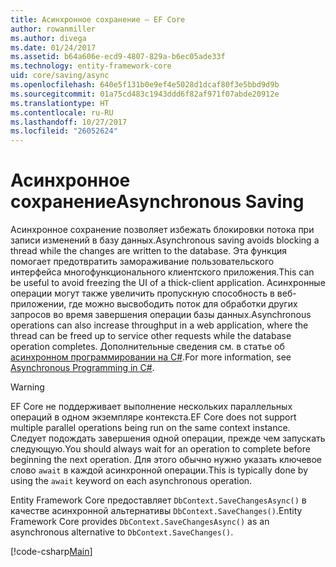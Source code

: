 ```yaml
---
title: Асинхронное сохранение — EF Core
author: rowanmiller
ms.author: divega
ms.date: 01/24/2017
ms.assetid: b64a606e-ecd9-4807-829a-b6ec05ade33f
ms.technology: entity-framework-core
uid: core/saving/async
ms.openlocfilehash: 640e5f131b0e9ef4e5028d1dcaf80f3e5bbd9d9b
ms.sourcegitcommit: 01a75cd483c1943ddd6f82af971f07abde20912e
ms.translationtype: HT
ms.contentlocale: ru-RU
ms.lasthandoff: 10/27/2017
ms.locfileid: "26052624"
---
```

# <a name="asynchronous-saving"></a><span data-ttu-id="221ea-102">Асинхронное сохранение</span><span class="sxs-lookup"><span data-stu-id="221ea-102">Asynchronous Saving</span></span>

<span data-ttu-id="221ea-103">Асинхронное сохранение позволяет избежать блокировки потока при записи изменений в базу данных.</span><span class="sxs-lookup"><span data-stu-id="221ea-103">Asynchronous saving avoids blocking a thread while the changes are written to the database.</span></span> <span data-ttu-id="221ea-104">Эта функция помогает предотвратить замораживание пользовательского интерфейса многофункционального клиентского приложения.</span><span class="sxs-lookup"><span data-stu-id="221ea-104">This can be useful to avoid freezing the UI of a thick-client application.</span></span> <span data-ttu-id="221ea-105">Асинхронные операции могут также увеличить пропускную способность в веб-приложении, где можно высвободить поток для обработки других запросов во время завершения операции базы данных.</span><span class="sxs-lookup"><span data-stu-id="221ea-105">Asynchronous operations can also increase throughput in a web application, where the thread can be freed up to service other requests while the database operation completes.</span></span> <span data-ttu-id="221ea-106">Дополнительные сведения см. в статье об [асинхронном программировании на C#](https://docs.microsoft.com/dotnet/csharp/async).</span><span class="sxs-lookup"><span data-stu-id="221ea-106">For more information, see [Asynchronous Programming in C#](https://docs.microsoft.com/dotnet/csharp/async).</span></span>

> [!WARNING]  
> <span data-ttu-id="221ea-107">EF Core не поддерживает выполнение нескольких параллельных операций в одном экземпляре контекста.</span><span class="sxs-lookup"><span data-stu-id="221ea-107">EF Core does not support multiple parallel operations being run on the same context instance.</span></span> <span data-ttu-id="221ea-108">Следует подождать завершения одной операции, прежде чем запускать следующую.</span><span class="sxs-lookup"><span data-stu-id="221ea-108">You should always wait for an operation to complete before beginning the next operation.</span></span> <span data-ttu-id="221ea-109">Для этого обычно нужно указать ключевое слово `await` в каждой асинхронной операции.</span><span class="sxs-lookup"><span data-stu-id="221ea-109">This is typically done by using the `await` keyword on each asynchronous operation.</span></span>

<span data-ttu-id="221ea-110">Entity Framework Core предоставляет `DbContext.SaveChangesAsync()` в качестве асинхронной альтернативы `DbContext.SaveChanges()`.</span><span class="sxs-lookup"><span data-stu-id="221ea-110">Entity Framework Core provides `DbContext.SaveChangesAsync()` as an asynchronous alternative to `DbContext.SaveChanges()`.</span></span>

[!code-csharp[Main](../../../samples/core/Saving/Saving/Async/Sample.cs#Sample)]
